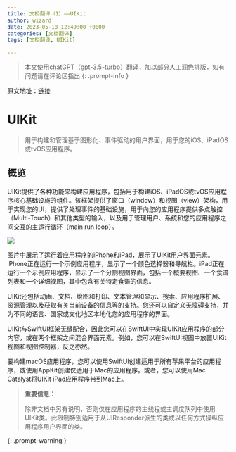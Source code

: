 ```yaml
---
title: 文档翻译（1）——UIKit
author: wizard
date: 2023-05-18 12:49:00 +0800
categories: [文档翻译]
tags: [文档翻译, UIKit]

---
```


> 本文使用chatGPT（gpt-3.5-turbo）翻译，加以部分人工润色排版，如有问题请在评论区指出
{: .prompt-info }

原文地址：[链接](https://developer.apple.com/documentation/uikit)

# UIKit

> 用于构建和管理基于图形化、事件驱动的用户界面，用于您的iOS、iPadOS或tvOS应用程序。

## 概览

UIKit提供了各种功能来构建应用程序，包括用于构建iOS、iPadOS或tvOS应用程序核心基础设施的组件。该框架提供了窗口（window）和视图（view）架构，用于实现您的UI，提供了处理事件的基础设施，用于向您的应用程序提供多点触控（Multi-Touch）和其他类型的输入，以及用于管理用户、系统和您的应用程序之间交互的主运行循环（main run loop）。

![](https://docs-assets.developer.apple.com/published/e9dc54c3f1/renderedDark2x-1661916508.png)

图片中展示了运行着应用程序的iPhone和iPad，展示了UIKit用户界面元素。iPhone正在运行一个示例应用程序，显示了一个颜色选择器和导航栏。iPad正在运行一个示例应用程序，显示了一个分割视图界面，包括一个概要视图、一个食谱列表和一个详细视图，其中包含有关特定食谱的信息。

UIKit还包括动画、文档、绘图和打印、文本管理和显示、搜索、应用程序扩展、资源管理以及获取有关当前设备的信息等的支持。您还可以自定义无障碍支持，并为不同的语言、国家或文化地区本地化您的应用程序的界面。

UIKit与SwiftUI框架无缝配合，因此您可以在SwiftUI中实现UIKit应用程序的部分内容，或在两个框架之间混合界面元素。例如，您可以在SwiftUI视图中放置UIKit视图和视图控制器，反之亦然。

要构建macOS应用程序，您可以使用SwiftUI创建适用于所有苹果平台的应用程序，或使用AppKit创建仅适用于Mac的应用程序。或者，您可以使用Mac Catalyst将UIKit iPad应用程序带到Mac上。

> **重要信息：**
> 
> 除非文档中另有说明，否则仅在应用程序的主线程或主调度队列中使用UIKit类。此限制特别适用于从UIResponder派生的类或以任何方式操纵应用程序用户界面的类。
> 
{: .prompt-warning }